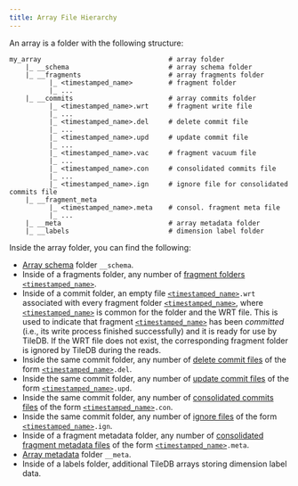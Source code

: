 ```yaml
---
title: Array File Hierarchy
---
```


An array is a folder with the following structure:

```
my_array                                # array folder
    |_ __schema                         # array schema folder
    |_ __fragments                      # array fragments folder
          |_ <timestamped_name>         # fragment folder
          |_ ...
    |_ __commits                        # array commits folder
          |_ <timestamped_name>.wrt     # fragment write file
          |_ ...
          |_ <timestamped_name>.del     # delete commit file
          |_ ...
          |_ <timestamped_name>.upd     # update commit file
          |_ ...
          |_ <timestamped_name>.vac     # fragment vacuum file
          |_ ...
          |_ <timestamped_name>.con     # consolidated commits file
          |_ ...
          |_ <timestamped_name>.ign     # ignore file for consolidated commits file
    |_ __fragment_meta                  
          |_ <timestamped_name>.meta    # consol. fragment meta file
          |_ ...                  
    |_ __meta                           # array metadata folder
    |_ __labels                         # dimension label folder

```

Inside the array folder, you can find the following:

* [Array schema](./array_schema.md) folder `__schema`.
* Inside of a fragments folder, any number of [fragment folders](./fragment.md) [`<timestamped_name>`](./timestamped_name.md).
* Inside of a commit folder, an empty file [`<timestamped_name>`](./timestamped_name.md)`.wrt` associated with every fragment folder [`<timestamped_name>`](./timestamped_name.md), where [`<timestamped_name>`](./timestamped_name.md) is common for the folder and the WRT file. This is used to indicate that fragment [`<timestamped_name>`](./timestamped_name.md) has been *committed* (i.e., its write process finished successfully) and it is ready for use by TileDB. If the WRT file does not exist, the corresponding fragment folder is ignored by TileDB during the reads.
* Inside the same commit folder, any number of [delete commit files](./delete_commit_file.md) of the form [`<timestamped_name>`](./timestamped_name.md)`.del`.
* Inside the same commit folder, any number of [update commit files](./update_commit_file.md) of the form [`<timestamped_name>`](./timestamped_name.md)`.upd`.
* Inside the same commit folder, any number of [consolidated commits files](./consolidated_commits_file.md) of the form [`<timestamped_name>`](./timestamped_name.md)`.con`.
* Inside the same commit folder, any number of [ignore files](./ignore_file.md) of the form [`<timestamped_name>`](./timestamped_name.md)`.ign`.
* Inside of a fragment metadata folder, any number of [consolidated fragment metadata files](./consolidated_fragment_metadata_file.md) of the form [`<timestamped_name>`](./timestamped_name.md)`.meta`.
* [Array metadata](./metadata.md) folder `__meta`.
* Inside of a labels folder, additional TileDB arrays storing dimension label data.